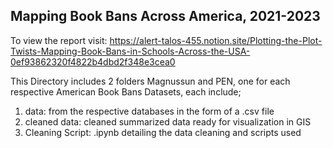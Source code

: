 ## Mapping Book Bans Across America, 2021-2023

To view the report visit: https://alert-talos-455.notion.site/Plotting-the-Plot-Twists-Mapping-Book-Bans-in-Schools-Across-the-USA-0ef93862320f4822b4dbd2f348e3cea0


This Directory includes 2 folders Magnussun and PEN, one for each respective American Book Bans Datasets, each include;
1. data: from the respective databases in the form of a .csv file
2. cleaned data: cleaned summarized data ready for visualization in GIS
3. Cleaning Script: .ipynb detailing the data cleaning and scripts used 
